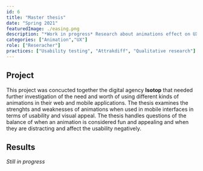 ```yaml
---
id: 6
title: "Master thesis"
date: "Spring 2021"
featuredImage: ./easing.png
description: "*Work in progress* Research about animations effect on UX in terms of perceived usability and aesthetics"
categories: ["Animation","UX"]
role: ["Reseracher"]
practices: ["Usability testing", "Attrakdiff", "Qualitative research"]
---
```


## Project
This project was concucted together the digital agency **Isotop** that needed further investigation of the need and worth of using different kinds of animations in their web and mobile applications. The thesis examines the strenghts and weaknesses of animations when used in mobile interfaces in terms of usability and visual appeal. The thesis handles questions of the balance of when an animation is considered fun and appealing and when they are distracting and affect the usability negatively. 
## Results
*Still in progress*


